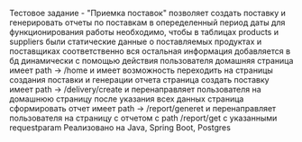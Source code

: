 Тестовое задание - "Приемка поставок" позволяет создать поставку и генерировать отчеты по поставкам в опеределенный период даты 
для функционирования работы необходимо, чтобы в таблицах products и suppliers были статические данные о поставляемых продуктах и поставщиках соответственно
вся остальная информация добавляется в бд динамически с помощью действия пользователя
домашняя страница имеет path -> /home и имеет возможность переходить на страницы создания поставки и генерации отчета
страница создать поставку имеет path -> /delivery/create и перенаправляет пользователя на домашнюю страницу после указания всех данных
страница сформировать отчет имеет path -> /report/generet и перенаправляет пользователя на страницу с отчетом с path /report/get с указанными requestparam 
Реализовано на Java, Spring Boot, Postgres
